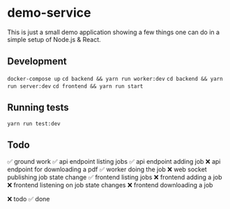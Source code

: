 # demo-service

This is just a small demo application showing a few things one can do in a
simple setup of Node.js & React.

## Development

`docker-compose up`
`cd backend && yarn run worker:dev`
`cd backend && yarn run server:dev`
`cd frontend && yarn run start`

## Running tests
`yarn run test:dev`

## Todo

✅ ground work
✅ api endpoint listing jobs
✅ api endpoint adding job
❌ api endpoint for downloading a pdf
✅ worker doing the job
❌ web socket publishing job state change
✅ frontend listing jobs
❌ frontend adding a job
❌ frontend listening on job state changes
❌ frontend downloading a job

❌ todo
✅ done
